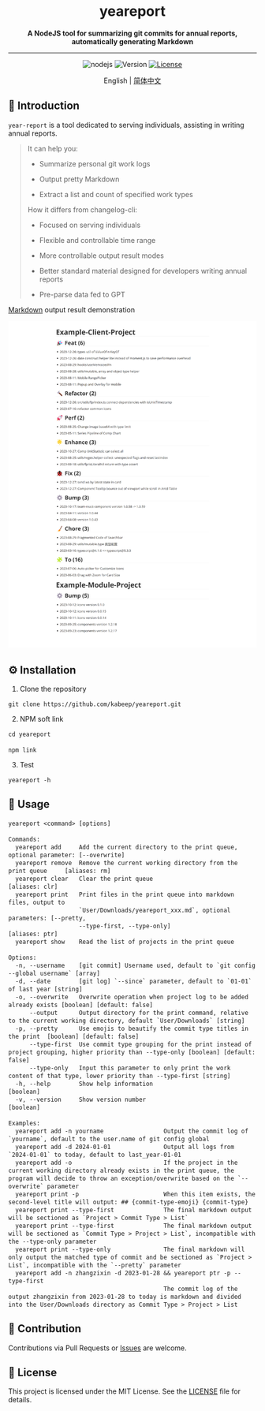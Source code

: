 <h1 align="center"> yeareport </h1>
<p align="center">
  <b>A NodeJS tool for summarizing git commits for annual reports, automatically generating Markdown</b>
</p>

---

<div align="center">

![nodejs](https://img.shields.io/badge/NodeJS-≥16.x-lightseagreen?logo=powershell)
![Version](https://img.shields.io/badge/Version-1.0.0-cornflowerblue)
[![License](https://img.shields.io/badge/License-MIT-slateblue)](LICENSE)

English | [简体中文](README.zh-CN.md)

</div>

## 📖 Introduction

`year-report` is a tool dedicated to serving individuals, assisting in writing annual reports.

> It can help you:
>
> - Summarize personal git work logs
>
> - Output pretty Markdown
>
> - Extract a list and count of specified work types
>
> How it differs from changelog-cli:
>
> - Focused on serving individuals
>
> - Flexible and controllable time range
>
> - More controllable output result modes
>
> - Better standard material designed for developers writing annual reports
>
> - Pre-parse data fed to GPT

[Markdown](example/yeareport_1705018390501.md) output result demonstration

![default_example](example/yeareport_1705018390501.png)

## ⚙️ Installation

1. Clone the repository

```shell
git clone https://github.com/kabeep/yeareport.git
```

2. NPM soft link

```shell
cd yeareport

npm link
```

3. Test

```shell
yeareport -h
```

## 🚀 Usage

```text
yeareport <command> [options]

Commands:
  yeareport add     Add the current directory to the print queue, optional parameter: [--overwrite]
  yeareport remove  Remove the current working directory from the print queue     [aliases: rm]
  yeareport clear   Clear the print queue                                      [aliases: clr]
  yeareport print   Print files in the print queue into markdown files, output to
                    `User/Downloads/yeareport_xxx.md`, optional parameters: [--pretty,
                    --type-first, --type-only]                                [aliases: ptr]
  yeareport show    Read the list of projects in the print queue

Options:
  -n, --username    [git commit] Username used, default to `git config --global username` [array]
  -d, --date        [git log] `--since` parameter, default to `01-01` of last year [string]
  -o, --overwrite   Overwrite operation when project log to be added already exists [boolean] [default: false]
      --output      Output directory for the print command, relative to the current working directory, default `User/Downloads` [string]
  -p, --pretty      Use emojis to beautify the commit type titles in the print  [boolean] [default: false]
      --type-first  Use commit type grouping for the print instead of project grouping, higher priority than --type-only [boolean] [default: false]
      --type-only   Input this parameter to only print the work content of that type, lower priority than --type-first [string]
  -h, --help        Show help information                                       [boolean]
  -v, --version     Show version number                                         [boolean]

Examples:
  yeareport add -n yourname                 Output the commit log of `yourname`, default to the user.name of git config global
  yeareport add -d 2024-01-01               Output all logs from `2024-01-01` to today, default to last_year-01-01
  yeareport add -o                          If the project in the current working directory already exists in the print queue, the program will decide to throw an exception/overwrite based on the `--overwrite` parameter
  yeareport print -p                        When this item exists, the second-level title will output: ## {commit-type-emoji} {commit-type}
  yeareport print --type-first              The final markdown output will be sectioned as `Project > Commit Type > List`
  yeareport print --type-first              The final markdown output will be sectioned as `Commit Type > Project > List`, incompatible with the --type-only parameter
  yeareport print --type-only               The final markdown will only output the matched type of commit and be sectioned as `Project > List`, incompatible with the `--pretty` parameter
  yeareport add -n zhangzixin -d 2023-01-28 && yeareport ptr -p --type-first
                                            The commit log of the output zhangzixin from 2023-01-28 to today is markdown and divided into the User/Downloads directory as Commit Type > Project > List
```

## 🤝 Contribution
Contributions via Pull Requests or [Issues](https://github.com/kabeep/git-short-dir-prompt/issues) are welcome.

## 📄 License
This project is licensed under the MIT License. See the [LICENSE](LICENSE) file for details.
